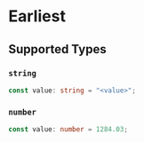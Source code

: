 # Earliest


## Supported Types

### `string`

```typescript
const value: string = "<value>";
```

### `number`

```typescript
const value: number = 1284.03;
```

